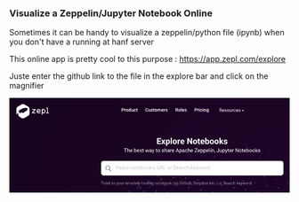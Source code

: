 
### Visualize a Zeppelin/Jupyter Notebook Online

Sometimes it can be handy to visualize a zeppelin/python file (ipynb) when you don't have a running at hanf server 

This online app is pretty cool to this purpose : https://app.zepl.com/explore

Juste enter the github link to the file in the explore bar and click on the magnifier

![zeppelin](/doc/img/Zepplin%20App.png)
